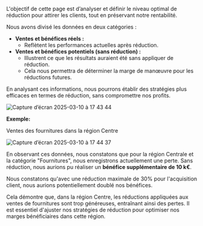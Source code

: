L'objectif de cette page est d’analyser et définir le niveau optimal de réduction pour attirer les clients, tout en préservant notre rentabilité.

Nous avons divisé les données en deux catégories :

- **Ventes et bénéfices réels :**
    - Reflètent les performances actuelles après réduction.
- **Ventes et bénéfices potentiels (sans réduction) :**
    - Illustrent ce que les résultats auraient été sans appliquer de réduction.
    - Cela nous permettra de déterminer la marge de manœuvre pour les réductions futures.

En analysant ces informations, nous pourrons établir des stratégies plus efficaces en termes de réduction, sans compromettre nos profits.

![Capture d’écran 2025-03-10 à 17 43 44](https://github.com/user-attachments/assets/737c853d-44e9-49bc-a84e-603d33a8ece0)


**Exemple:** 

Ventes des fournitures dans la région Centre

![Capture d’écran 2025-03-10 à 17 44 37](https://github.com/user-attachments/assets/1cf84354-c7c2-4a42-8e0e-1f4303da8854)


En observant ces données, nous constatons que pour la région Centrale et la catégorie "Fournitures", nous enregistrons actuellement une perte. Sans réduction, nous aurions pu réaliser un **bénéfice supplémentaire de 10 k€**.

Nous constatons qu'avec une réduction maximale de 30% pour l'acquisition client, nous aurions potentiellement doublé nos bénéfices.

Cela démontre que, dans la région Centre, les réductions appliquées aux ventes de fournitures sont trop généreuses, entraînant ainsi des pertes. Il est essentiel d'ajuster nos stratégies de réduction pour optimiser nos marges bénéficiaires dans cette région.

